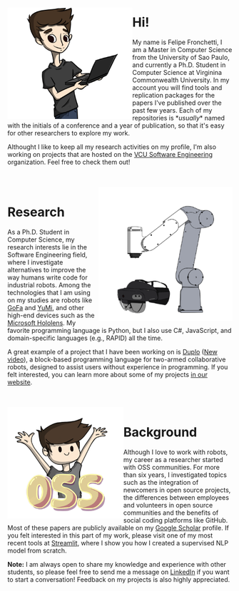 ### 

<img align="left" width="280" height="250" src="https://github.com/fronchetti/fronchetti/blob/main/felipe_comp.png?raw=true">

# Hi!

My name is Felipe Fronchetti, I am a Master in Computer Science from the University of Sao Paulo, and currently a Ph.D. Student in Computer Science at Virginina Commonwealth University. In my account you will find tools and replication packages for the papers I've published over the past few years.
Each of my repositories is \*_usually_\* named with the initials of a conference and a year of publication, so that it's easy for other researchers to explore my work.

Althought I like to keep all my research activities on my profile, I'm also working on projects that are hosted on the <a href="https://github.com/vcuse">VCU Software Engineering</a> organization. Feel free to check them out!

<br>
<br>

<img align="right" width="300" height="300" src="https://github.com/fronchetti/fronchetti/blob/main/gofa_comb.png?raw=true">

# Research
As a Ph.D. Student in Computer Science, my research interests lie in the Software Engineering field, where I investigate alternatives to improve the way humans write code for industrial robots. Among the technologies that I am using on my studies are robots like <a href="https://new.abb.com/products/robotics/collaborative-robots/crb-15000">GoFa</a> and <a href="https://new.abb.com/products/robotics/collaborative-robots/irb-14000-yumi">YuMi</a>, and other high-end devices such as the <a href="https://www.microsoft.com/en-us/hololens">Microsoft Hololens</a>. My favorite programming language is Python, but I also use C#, JavaScript, and domain-specific languages (e.g., RAPID) all the time.

A great example of a project that I have been working on is <a href="https://egr.vcu.edu/news-events/news/03292021-robot-coding-for-everyone.html">Duplo<a> (<a href="https://youtu.be/MDmuNLtOmC4">New video<a>), a block-based programming language for two-armed collaborative robots, designed to assist users without experience in programming. If you felt interested, you can learn more about some of my projects <a href="https://se.lab.vcu.edu/research/robotics/">in our website</a>.
  
<br>
<br>

<img align="left" width="260" height="250" src="https://github.com/fronchetti/fronchetti/blob/main/oss_hup.png?raw=true">

# Background
Although I love to work with robots, my career as a researcher started with OSS communities. For more than six years, I investigated topics such as the integration of newcomers in open source projects, the differences between employees and volunteers in open source communities and the benefits of social coding platforms like GitHub. Most of these papers are publicly available on my <a href="https://scholar.google.com/citations?user=-6jIjG8AAAAJ&hl=en">Google Scholar</a> profile. If you felt interested in this part of my work, please visit one of my most recent tools at <a href="https://contributing.streamlit.app/">Streamlit</a>, where I show you how I created a supervised NLP model from scratch.
   
**Note:** I am always open to share my knowledge and experience with other students, so please feel free to send me a message on  <a href="https://www.linkedin.com/in/fronchat/">LinkedIn</a> if you want to start a conversation! Feedback on my projects is also highly appreciated.
